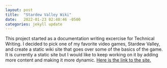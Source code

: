 ```yaml
---
layout: post
title:  "Stardew Valley Wiki"
date:   2022-01-23 02:40:46 -0500
categories: jekyll update
---
```

This project started as a documentation writing excercise for Technical Writing. I decided to pick one of my favorite video games, Stardew Valley, and create a static wiki site that goes over some of the basics of the game. It is currently a static site but I would like to keep working on it by adding more content and making it more dynamic. [Here is the link to the site.](https://teaguejk.github.io/stardew_valley/)
